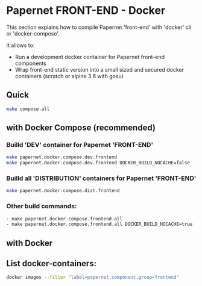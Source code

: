 # Papernet FRONT-END - Docker

This section explains how to compile Papernet 'front-end' with 'docker' cli or 'docker-compose'.

It allows to:
- Run a development docker container for Papernet front-end components
- Wrap front-end static version into a small sized and secured docker containers (scratch or alpine 3.6 with gosu)

## Quick 
```bash
make compose.all
```

## with Docker Compose (recommended)

### Builld 'DEV' container for Papernet 'FRONT-END'
```bash
make papernet.docker.compose.dev.frontend 
make papernet.docker.compose.dev.frontend DOCKER_BUILD_NOCACHE=false
```

### Builld all 'DISTRIBUTION' containers for Papernet 'FRONT-END'
```bash
make papernet.docker.compose.dist.frontend
```

### Other build commands:
```bash
- make papernet.docker.compose.frontend.all 
- make papernet.docker.compose.frontend.all DOCKER_BUILD_NOCACHE=true
```

## with Docker

## List docker-containers:
```bash
docker images --filter "label=papernet.component.group=frontend"
```

